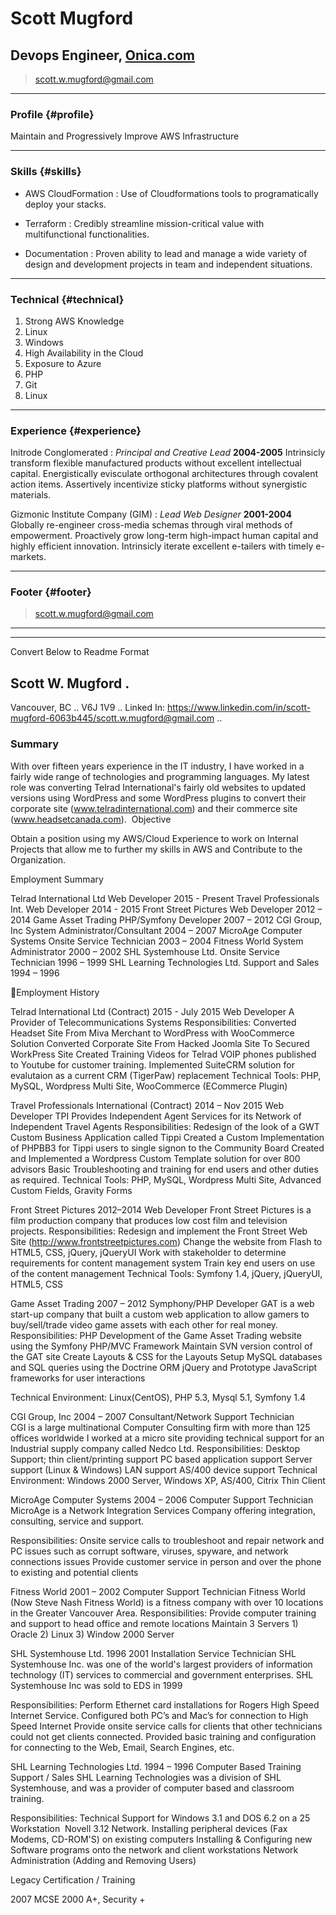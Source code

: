 # Scott Mugford
## Devops Engineer, [Onica.com](https://www.onica.com)

> scott.w.mugford@gmail.com

------

### Profile {#profile}

Maintain and Progressively Improve AWS Infrastructure

------

### Skills {#skills}

* AWS CloudFormation
  : Use of Cloudformations tools to programatically deploy your stacks.

* Terraform
  : Credibly streamline mission-critical value with multifunctional functionalities.

* Documentation
  : Proven ability to lead and manage a wide variety of design and development projects in team and independent situations.

-------

### Technical {#technical}

1. Strong AWS Knowledge
1. Linux
1. Windows
1. High Availability in the Cloud
1. Exposure to Azure
1. PHP
1. Git
1. Linux

------

### Experience {#experience}

Initrode Conglomerated
: *Principal and Creative Lead*
  __2004-2005__
  Intrinsicly transform flexible manufactured products without excellent intellectual capital. Energistically evisculate orthogonal architectures through covalent action items. Assertively incentivize sticky platforms without synergistic materials.

Gizmonic Institute Company (GIM)
: *Lead Web Designer*
  __2001-2004__
  Globally re-engineer cross-media schemas through viral methods of empowerment. Proactively grow long-term high-impact human capital and highly efficient innovation. Intrinsicly iterate excellent e-tailers with timely e-markets.

------

### Footer {#footer}

> scott.w.mugford@gmail.com

------

-----

Convert Below to Readme Format


## Scott W. Mugford . 
Vancouver, BC ..
V6J 1V9 ..
Linked In: https://www.linkedin.com/in/scott-mugford-6063b445/scott.w.mugford@gmail.com ..
 

### Summary 

With over fifteen years experience in the IT industry, I have worked in a fairly wide range of technologies and programming languages. My latest role was converting Telrad International's fairly old websites to updated versions using WordPress and some WordPress plugins to convert their corporate site (www.telradinternational.com) and their commerce site (www.headsetcanada.com). 
 Objective

Obtain a position using my AWS/Cloud Experience to work on Internal Projects that allow me to further my skills in AWS and Contribute to the Organization.



Employment Summary

Telrad International Ltd		Web Developer				2015 - Present
Travel Professionals Int.	      	Web Developer				2014 - 2015
Front Street Pictures		Web Developer				2012 – 2014
Game Asset Trading		PHP/Symfony Developer			2007 – 2012
CGI Group, Inc			System Administrator/Consultant		2004 – 2007
MicroAge Computer Systems	Onsite Service Technician			2003 – 2004
Fitness World 			System Administrator			2000 – 2002
SHL Systemhouse Ltd.		Onsite Service Technician			1996 – 1999
SHL Learning Technologies Ltd.	Support and Sales			1994 – 1996


Employment History

Telrad International	Ltd (Contract)				       2015 - July 2015 
Web Developer
A Provider of Telecommunications Systems
Responsibilities: 
Converted Headset Site From Miva Merchant to WordPress with WooCommerce Solution
Converted Corporate Site From Hacked Joomla Site To Secured WorkPress Site
Created Training Videos for Telrad VOIP phones published to Youtube for customer training.
Implemented SuiteCRM  solution for evalutaion as a current CRM (TigerPaw) replacement
Technical Tools:    PHP, MySQL, Wordpress Multi Site, WooCommerce (ECommerce Plugin)

Travel Professionals International (Contract)			       2014 – Nov 2015
Web Developer
TPI Provides Independent Agent Services for its Network of Independent Travel Agents
Responsibilities: 
Redesign of the look of a GWT Custom Business Application called Tippi
Created a Custom Implementation of PHPBB3 for Tippi users to single signon to the Community Board 
Created and Implemented a Wordpress Custom Template solution for over 800 advisors
Basic Troubleshooting and training for end users and other duties as required. 
Technical Tools:    PHP, MySQL, Wordpress Multi Site, Advanced Custom Fields, Gravity Forms

Front Street Pictures							     2012–2014
Web Developer
Front Street Pictures is a film production company that produces low cost film and television projects. 
Responsibilities: 
Redesign and implement the Front Street Web Site (http://www.frontstreetpictures.com)
Change the website from Flash to HTML5, CSS, jQuery, jQueryUI
Work with stakeholder to determine requirements for content management system
Train key end users on use of the content management 
Technical Tools:    Symfony 1.4, jQuery, jQueryUI, HTML5, CSS

Game Asset Trading								2007 – 2012
Symphony/PHP Developer
GAT is a web start-up company that built a custom web application to allow gamers to buy/sell/trade video game assets with each other for real money. 
Responsibilities: 
PHP Development of the Game Asset Trading website using the Symfony PHP/MVC Framework 
Maintain SVN version control of the GAT site
Create Layouts & CSS for the Layouts
Setup MySQL databases and SQL queries using the Doctrine ORM 
jQuery and Prototype JavaScript frameworks for user interactions

Technical Environment:   Linux(CentOS), PHP 5.3, Mysql 5.1, Symfony 1.4

CGI Group, Inc								2004 – 2007
Consultant/Network Support Technician							
CGI is a large multinational Computer Consulting firm with more than 125 offices worldwide
I worked at a micro site providing technical support for an Industrial supply company called Nedco Ltd.
Responsibilities: 
Desktop Support;  thin client/printing support
PC based application support
Server support (Linux & Windows)
LAN support
AS/400 device support 
Technical Environment: Windows 2000 Server, Windows XP, AS/400, Citrix Thin Client

MicroAge Computer Systems						2004 – 2006
Computer Support Technician
MicroAge is a Network Integration Services Company offering integration, consulting, service and support. 

Responsibilities:
Onsite service calls to troubleshoot and repair network and PC issues such as corrupt software, viruses, spyware, and network connections issues
Provide customer service in person and over the phone to existing and potential clients 

Fitness World								2001 – 2002
Computer Support Technician
Fitness World (Now Steve Nash Fitness World) is a fitness company with over 10 locations in the Greater Vancouver Area.
Responsibilities:
Provide computer training and support to head office and remote locations 
Maintain 3 Servers 1) Oracle 2) Linux 3) Window 2000 Server

SHL Systemhouse Ltd.							1996  2001
Installation Service Technician
SHL Systemhouse Inc. was one of the world's largest providers of information technology (IT) services to commercial and government enterprises. SHL Systemhouse Inc was sold to EDS in 1999

Responsibilities:
Perform Ethernet card installations for Rogers High Speed Internet Service.
Configured both PC’s and Mac’s for connection to High Speed Internet
Provide onsite service calls for clients that other technicians could not get clients connected.
Provided basic training and configuration for connecting to the Web, Email, Search Engines, etc.



SHL Learning Technologies Ltd.						1994 – 1996
Computer Based Training Support / Sales 
SHL Learning Technologies was a division of SHL Systemhouse, and was a provider of computer based and classroom training.

Responsibilities: 
Technical  Support for Windows 3.1 and DOS 6.2 on a  25 Workstation  Novell 3.12 Network. 
Installing peripheral devices (Fax Modems, CD-ROM'S) on existing computers 
Installing & Configuring new Software programs onto the network and  client workstations 
Network Administration (Adding and Removing Users) 


Legacy Certification / Training

2007				MCSE
2000			 	A+, Security +
